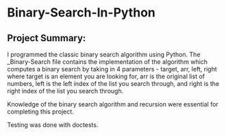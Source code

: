 # Binary-Search-In-Python
## Project Summary:
I programmed the classic binary search algorithm using Python. The _Binary-Search file contains the implementation of the algorithm which computes a binary search
by taking in 4 parameters - target, arr, left, right where target is an element you are looking for, arr is the original list of numbers, left is the left  index
of the list you search through, and right is the right index of the list you search through.

Knowledge of the binary search algorithm and recursion were essential for completing this project.

Testing was done with doctests. 
